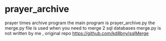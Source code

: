 # prayer_archive
prayer times archive program
the main program is prayer_archive.py
the merge.py file is used when you need to merge 2 sql databases
merge.py is not written by me , original repo https://github.com/kd8bny/sqlMerge 
